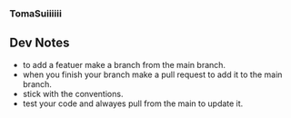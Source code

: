 ### TomaSuiiiiii

## Dev Notes
- to add a featuer make a branch from the main branch.
- when you finish your branch make a pull request to add it to the main branch.
- stick with the conventions.
- test your code and alwayes pull from the main to update it.
